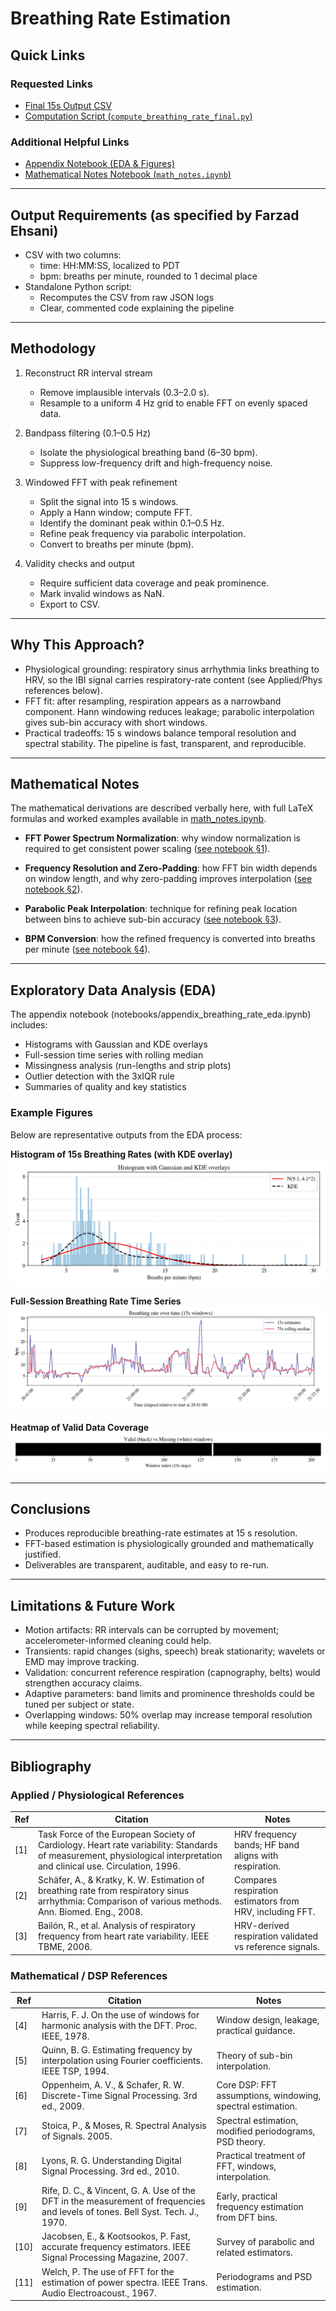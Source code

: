 # Breathing Rate Estimation

## Quick Links

### Requested Links

- [Final 15s Output CSV](./output/breathing_rate_15s_final.csv)
- [Computation Script (`compute_breathing_rate_final.py`)](./src/compute_breathing_rate_final.py)

### Additional Helpful Links

- [Appendix Notebook (EDA & Figures)](./notebooks/appendix_breathing_rate_eda.ipynb)
- [Mathematical Notes Notebook (`math_notes.ipynb`)](./notebooks/math_notes.ipynb)

---

## Output Requirements (as specified by Farzad Ehsani)

- CSV with two columns:
  - time: HH:MM:SS, localized to PDT
  - bpm: breaths per minute, rounded to 1 decimal place
- Standalone Python script:
  - Recomputes the CSV from raw JSON logs
  - Clear, commented code explaining the pipeline

---

## Methodology

1) Reconstruct RR interval stream
   - Remove implausible intervals (0.3–2.0 s).
   - Resample to a uniform 4 Hz grid to enable FFT on evenly spaced data.

2) Bandpass filtering (0.1–0.5 Hz)
   - Isolate the physiological breathing band (6–30 bpm).
   - Suppress low-frequency drift and high-frequency noise.

3) Windowed FFT with peak refinement
   - Split the signal into 15 s windows.
   - Apply a Hann window; compute FFT.
   - Identify the dominant peak within 0.1–0.5 Hz.
   - Refine peak frequency via parabolic interpolation.
   - Convert to breaths per minute (bpm).

4) Validity checks and output
   - Require sufficient data coverage and peak prominence.
   - Mark invalid windows as NaN.
   - Export to CSV.

---

## Why This Approach?

- Physiological grounding: respiratory sinus arrhythmia links breathing to HRV, so the IBI signal carries respiratory-rate content (see Applied/Phys references below).
- FFT fit: after resampling, respiration appears as a narrowband component. Hann windowing reduces leakage; parabolic interpolation gives sub-bin accuracy with short windows.
- Practical tradeoffs: 15 s windows balance temporal resolution and spectral stability. The pipeline is fast, transparent, and reproducible.

---

## Mathematical Notes

The mathematical derivations are described verbally here, with full LaTeX formulas
and worked examples available in [math_notes.ipynb](./notebooks/math_notes.ipynb).

- **FFT Power Spectrum Normalization**: why window normalization is required to get
  consistent power scaling ([see notebook §1](https://nbviewer.org/github/Beyond-InFinnity/EEGBioSignalPythonScript/blob/main/notebooks/math_notes.ipynb#1-fft-power-spectrum-with-window-normalization)).

- **Frequency Resolution and Zero-Padding**:  how FFT bin width depends on window length,
  and why zero-padding improves interpolation ([see notebook §2](https://nbviewer.org/github/Beyond-InFinnity/EEGBioSignalPythonScript/blob/main/notebooks/math_notes.ipynb#2-frequency-resolution-and-zero-padding)).

- **Parabolic Peak Interpolation**: technique for refining peak location between bins
  to achieve sub-bin accuracy ([see notebook §3](https://nbviewer.org/github/Beyond-InFinnity/EEGBioSignalPythonScript/blob/main/notebooks/math_notes.ipynb#3-parabolic-peak-interpolation)).

- **BPM Conversion**: how the refined frequency is converted into breaths per minute
  ([see notebook §4](https://nbviewer.org/github/Beyond-InFinnity/EEGBioSignalPythonScript/blob/main/notebooks/math_notes.ipynb#4-why-fft-is-effective-for-bpm-estimation)).


---

## Exploratory Data Analysis (EDA)

The appendix notebook (notebooks/appendix_breathing_rate_eda.ipynb) includes:
- Histograms with Gaussian and KDE overlays
- Full-session time series with rolling median
- Missingness analysis (run-lengths and strip plots)
- Outlier detection with the 3xIQR rule
- Summaries of quality and key statistics

### Example Figures

Below are representative outputs from the EDA process:

**Histogram of 15s Breathing Rates (with KDE overlay)**  
![Histogram with KDE overlay](./output/figs/br15_hist_overlays.png)

**Full-Session Breathing Rate Time Series**  
![Full-session breathing rate timeseries](./output/figs/br15_timeseries_full.png)

**Heatmap of Valid Data Coverage**  
![Heatmap of valid data coverage](./output/figs/br15_valid_heat.png)

---

## Conclusions

- Produces reproducible breathing-rate estimates at 15 s resolution.
- FFT-based estimation is physiologically grounded and mathematically justified.
- Deliverables are transparent, auditable, and easy to re-run.

---

## Limitations & Future Work

- Motion artifacts: RR intervals can be corrupted by movement; accelerometer-informed cleaning could help.
- Transients: rapid changes (sighs, speech) break stationarity; wavelets or EMD may improve tracking.
- Validation: concurrent reference respiration (capnography, belts) would strengthen accuracy claims.
- Adaptive parameters: band limits and prominence thresholds could be tuned per subject or state.
- Overlapping windows: 50% overlap may increase temporal resolution while keeping spectral reliability.

---

## Bibliography

### Applied / Physiological References
| Ref | Citation | Notes |
|-----|----------|-------|
| [1] | Task Force of the European Society of Cardiology. Heart rate variability: Standards of measurement, physiological interpretation and clinical use. Circulation, 1996. | HRV frequency bands; HF band aligns with respiration. |
| [2] | Schäfer, A., & Kratky, K. W. Estimation of breathing rate from respiratory sinus arrhythmia: Comparison of various methods. Ann. Biomed. Eng., 2008. | Compares respiration estimators from HRV, including FFT. |
| [3] | Bailón, R., et al. Analysis of respiratory frequency from heart rate variability. IEEE TBME, 2006. | HRV-derived respiration validated vs reference signals. |

### Mathematical / DSP References
| Ref | Citation | Notes |
|-----|----------|-------|
| [4] | Harris, F. J. On the use of windows for harmonic analysis with the DFT. Proc. IEEE, 1978. | Window design, leakage, practical guidance. |
| [5] | Quinn, B. G. Estimating frequency by interpolation using Fourier coefficients. IEEE TSP, 1994. | Theory of sub-bin interpolation. |
| [6] | Oppenheim, A. V., & Schafer, R. W. Discrete-Time Signal Processing. 3rd ed., 2009. | Core DSP: FFT assumptions, windowing, spectral estimation. |
| [7] | Stoica, P., & Moses, R. Spectral Analysis of Signals. 2005. | Spectral estimation, modified periodograms, PSD theory. |
| [8] | Lyons, R. G. Understanding Digital Signal Processing. 3rd ed., 2010. | Practical treatment of FFT, windows, interpolation. |
| [9] | Rife, D. C., & Vincent, G. A. Use of the DFT in the measurement of frequencies and levels of tones. Bell Syst. Tech. J., 1970. | Early, practical frequency estimation from DFT bins. |
| [10] | Jacobsen, E., & Kootsookos, P. Fast, accurate frequency estimators. IEEE Signal Processing Magazine, 2007. | Survey of parabolic and related estimators. |
| [11] | Welch, P. The use of FFT for the estimation of power spectra. IEEE Trans. Audio Electroacoust., 1967. | Periodograms and PSD estimation. |
